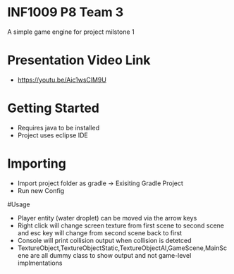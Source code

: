 # INF1009 P8 Team 3

A simple game engine for project milstone 1

# Presentation Video Link

* https://youtu.be/Aic1wsClM9U

# Getting Started

* Requires java to be installed
* Project uses eclipse IDE

# Importing

* Import project folder as gradle -> Exisiting Gradle Project
* Run new Config

#Usage

* Player entity (water droplet) can be moved via the arrow keys
* Right click will change screen texture from first scene to second scene and esc key will change from second scene back to first
* Console will print collision output when collision is detetced
* TextureObject,TextureObjectStatic,TextureObjectAI,GameScene,MainScene are all dummy class to show output and not game-level implmentations
